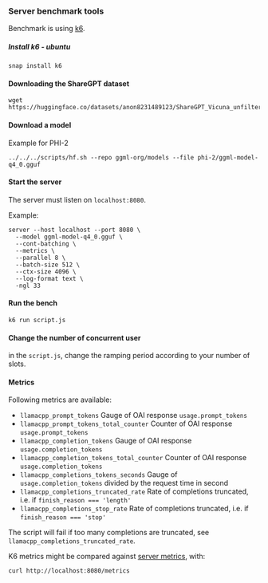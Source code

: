 ### Server benchmark tools

Benchmark is using [k6](https://k6.io/).

##### Install k6 - ubuntu
```shell
snap install k6
```

#### Downloading the ShareGPT dataset

```shell
wget https://huggingface.co/datasets/anon8231489123/ShareGPT_Vicuna_unfiltered/resolve/main/ShareGPT_V3_unfiltered_cleaned_split.json
```

#### Download a model
Example for PHI-2

```shell
../../../scripts/hf.sh --repo ggml-org/models --file phi-2/ggml-model-q4_0.gguf
```

#### Start the server
The server must listen on `localhost:8080`.

Example:
```shell
server --host localhost --port 8080 \
  --model ggml-model-q4_0.gguf \
  --cont-batching \
  --metrics \
  --parallel 8 \
  --batch-size 512 \
  --ctx-size 4096 \
  --log-format text \
  -ngl 33
```

#### Run the bench
```shell
k6 run script.js
```

#### Change the number of concurrent user
in the `script.js`, change the ramping period according to your number of slots.

#### Metrics

Following metrics are available:
- `llamacpp_prompt_tokens` Gauge of OAI response `usage.prompt_tokens`
- `llamacpp_prompt_tokens_total_counter` Counter of OAI response `usage.prompt_tokens`
- `llamacpp_completion_tokens` Gauge of OAI response `usage.completion_tokens`
- `llamacpp_completion_tokens_total_counter` Counter of OAI response `usage.completion_tokens`
- `llamacpp_completions_tokens_seconds` Gauge of `usage.completion_tokens` divided by the request time in second
- `llamacpp_completions_truncated_rate` Rate of completions truncated, i.e. if `finish_reason === 'length'`
- `llamacpp_completions_stop_rate` Rate of completions truncated, i.e. if `finish_reason === 'stop'`

The script will fail if too many completions are truncated, see `llamacpp_completions_truncated_rate`.

K6 metrics might be compared against [server metrics](../README.md), with:

```shell
curl http://localhost:8080/metrics
```